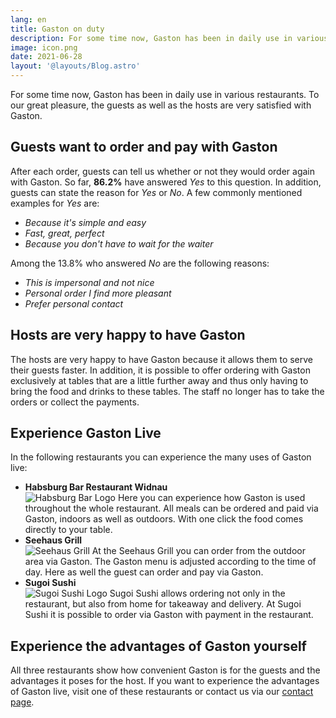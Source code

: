 ```yaml
---
lang: en
title: Gaston on duty
description: For some time now, Gaston has been in daily use in various restaurants. To our great pleasure, the guests as well as the hosts are very satisfied with Gaston.
image: icon.png
date: 2021-06-28
layout: '@layouts/Blog.astro'
---
```


For some time now, Gaston has been in daily use in various restaurants. To our great pleasure, the guests as well as the hosts are very satisfied with Gaston.

## Guests want to order and pay with Gaston

After each order, guests can tell us whether or not they would order again with Gaston. So far, **86.2%** have answered _Yes_ to this question. In addition, guests can state the reason for _Yes_ or _No_. A few commonly mentioned examples for _Yes_ are:

- _Because it's simple and easy_
- _Fast, great, perfect_
- _Because you don't have to wait for the waiter_

Among the 13.8% who answered _No_ are the following reasons:

- _This is impersonal and not nice_
- _Personal order I find more pleasant_
- _Prefer personal contact_

## Hosts are very happy to have Gaston

The hosts are very happy to have Gaston because it allows them to serve their guests faster. In addition, it is possible to offer ordering with Gaston exclusively at tables that are a little further away and thus only having to bring the food and drinks to these tables. The staff no longer has to take the orders or collect the payments.

## Experience Gaston Live

In the following restaurants you can experience the many uses of Gaston live:

- **Habsburg Bar Restaurant Widnau**  
  ![Habsburg Bar Logo](habsburg.png)
  Here you can experience how Gaston is used throughout the whole restaurant. All meals can be ordered and paid via Gaston, indoors as well as outdoors. With one click the food comes directly to your table.
- **Seehaus Grill**  
  ![Seehaus Grill](seehaus-grill.png)
  At the Seehaus Grill you can order from the outdoor area via Gaston. The Gaston menu is adjusted according to the time of day. Here as well the guest can order and pay via Gaston.
- **Sugoi Sushi**  
  ![Sugoi Sushi Logo](sugoi-sushi.png)
  Sugoi Sushi allows ordering not only in the restaurant, but also from home for takeaway and delivery. At Sugoi Sushi it is possible to order via Gaston with payment in the restaurant.

## Experience the advantages of Gaston yourself

All three restaurants show how convenient Gaston is for the guests and the advantages it poses for the host. If you want to experience the advantages of Gaston live, visit one of these restaurants or contact us via our [contact page](/en/contact/).
